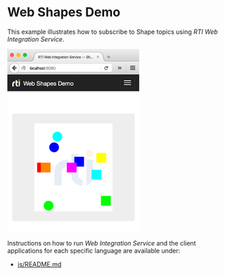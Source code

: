 # Web Shapes Demo
This example illustrates how to subscribe to Shape topics using _RTI Web
Integration Service_.

![Alt text](../../resources/img/rti_web_shapes_demo_screenshot.png "Web Shapes Demo Screenshot")

Instructions on how to run _Web Integration Service_ and the client applications
for each specific language are available under:

* [js/README.md](js/README.md)
